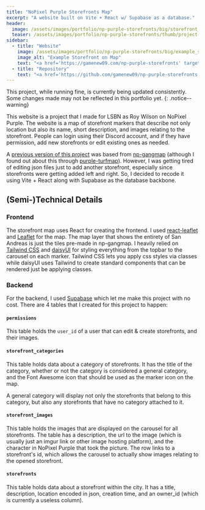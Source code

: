 ```yaml
---
title: "NoPixel Purple Storefronts Map"
excerpt: "A website built on Vite + React w/ Supabase as a database."
header:
  image: /assets/images/portfolio/np-purple-storefronts/big/storefront_map_overview_image.png
  teaser: /assets/images/portfolio/np-purple-storefronts/thumb/project-listing-icon.png
sidebar:
  - title: "Website"
    image: /assets/images/portfolio/np-purple-storefronts/big/example_storefront.png
    image_alt: "Example Storefront on Map"
    text: "<a href='https://gamenew09.com/np-purple-storefronts' target='_blank'>https://gamenew09.com/np-purple-storefronts</a>"
  - title: "Repository"
    text: "<a href='https://github.com/gamenew09/np-purple-storefronts' target='_blank'>https://github.com/gamenew09/np-purple-storefronts</a>"
---
```


This project, while running fine, is currently being updated consistently. Some changes made may not be reflected in this portfolio yet.
{: .notice--warning}

This website is a project that I made for LSBN as Roy Wilson on NoPixel Purple. The website is a map of storefront markers that describe not only location but also its name, short description, and images relating to the storefront. People can login using their Discord account, and if they have permission, add new storefronts or edit existing ones as needed.

A [previous version of this project](https://github.com/gamenew09/np-purple-storefronts-old) was based from [np-gangmap](https://github.com/skyrossm/np-gangmap) (although I found out about this through [purple-turfmap](https://github.com/nopixelpublic/purple-turfmap)). However, I was getting tired of editing json files just to add another storefront, especially since storefronts were getting added left and right. So, I decided to recode it using Vite + React along with Supabase as the database backbone.

## (Semi-)Technical Details
### Frontend
The storefront map uses React for creating the frontend. I used [react-leaflet](https://github.com/PaulLeCam/react-leaflet) and [Leaflet](https://leafletjs.com) for the map. The map layer that shows the entirety of San Andreas is just the tiles pre-made in np-gangmap. I heavily relied on [Tailwind CSS](https://tailwindcss.com/) and [daisyUI](https://daisyui.com/) for styling everything from the topbar to the carousel on each marker. Tailwind CSS lets you apply css styles via classes while daisyUI uses Tailwind to create standard components that can be rendered just be applying classes.

### Backend
For the backend, I used [Supabase](https://supabase.com/) which let me make this project with no cost. There are 4 tables that I created for this project to happen:

#### `permissions`
This table holds the `user_id` of a user that can edit & create storefronts, and their images.

#### `storefront_categories`
This table holds data about a category of storefronts. It has the title of the category, whether or not the category is considered a general category, and the Font Awesome icon that should be used as the marker icon on the map.

A general category will display not only the storefronts that belong to this category, but also any storefronts that have no category attached to it.

#### `storefront_images`
This table holds the images that are displayed on the carousel for all storefronts. The table has a description, the url to the image (which is usually just an imgur link or other image hosting platform), and the character in NoPixel Purple that took the picture. The row links to a storefront's id, which allows the carousel to actually show images relating to the opened storefront.

#### `storefronts`
This table holds data about a storefront within the city. It has a title, description, location encoded in json, creation time, and an owner_id (which is currently a useless column).